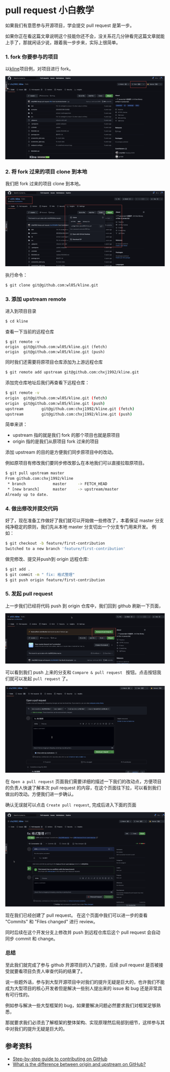 # pull request 小白教学

如果我们有意愿参与开源项目，学会提交 pull request 是第一步。

如果你正在看这篇文章说明这个技能你还不会，没关系花几分钟看完这篇文章就能上手了，那就闲话少说，跟着我一步步来，实际上很简单。


### 1. fork 你要参与的项目

以[kline](https://github.com/chxj1992/kline)项目例，对项目进行 fork。

![](./fork-project.jpg)

### 2. 将 fork 过来的项目 clone 到本地

我们把 fork 过来的项目 clone 到本地。

![](./clone-fork-project.jpg)

执行命令：

```bash
$ git clone git@github.com:wl05/kline.git
```

### 3. 添加 upstream remote 

进入到项目目录

```bash
$ cd kline
```

查看一下当前的远程仓库

```
$ git remote -v
origin  git@github.com:wl05/kline.git (fetch)
origin  git@github.com:wl05/kline.git (push)
```

同时我们还需要将原项目仓库添加为上游远程仓库

```bash
$ git remote add upstream git@github.com:chxj1992/kline.git
```

添加完仓库地址后我们再查看下远程仓库：

```bash
$ git remote -v                                            
origin  git@github.com:wl05/kline.git (fetch)
origin  git@github.com:wl05/kline.git (push)
upstream        git@github.com:chxj1992/kline.git (fetch)
upstream        git@github.com:chxj1992/kline.git (push)
```

简单来讲：

* upstream 指的就是我们 fork 的那个项目也就是原项目
* origin 指的是我们从原项目 fork 过来的项目

添加 upstream 的目的是方便我们同步原项目中的改动。

例如原项目有修改我们要同步修改那么在本地我们可以直接拉取原项目。

```bash
$ git pull upstream master
From github.com:chxj1992/kline
 * branch            master     -> FETCH_HEAD
 * [new branch]      master     -> upstream/master
Already up to date.
```

### 4. 做出修改并提交代码

好了，现在准备工作做好了我们就可以开始做一些修改了，本着保证 master 分支纯净稳定的原则，我们先从本地 master 分支切出一个分支专门用来开发。
例如：

```bash
$ git checkout -b feature/first-contribution                           
Switched to a new branch 'feature/first-contribution'
```

做完修改、提交并push到 origin 远程仓库:

```bash
$ git add . 
$ git commit -m " fix: 格式整理" 
$ git push origin feature/first-contribution
```

### 5. 发起 pull request

上一步我们已经将代码 push 到 origin 仓库中，我们回到 github 刷新一下页面，

![](./pull-request.jpg)

可以看到我们 push 上来的分支和 `Compare & pull request ` 按钮。点击按钮我们就可以发起 `pull request` 了。

![](./pull-request-review.jpg)

在 `Open a pull request` 页面我们需要详细的描述一下我们的改动点，方便项目的负责人快速了解本次 pull request 的内容，在这个页面往下拉，可以看到我们做出的改动。方便我们进一步确认。

确认无误就可以点击 `Create pull request`, 完成后进入下面的页面

![](./review-pull-request.jpg)

现在我们已经创建了 pull request。 在这个页面中我们可以进一步的查看 "Commits" 和 "Files changed" 进行 review。

同时后续在这个开发分支上修改并 push 到远程仓库后这个 pull request 会自动同步 commit 和 change。


### 总结

至此我们就完成了参与 github 开源项目的入门姿势，后续 pull request 是否被接受就要看项目负责人审查代码的结果了。

说一些题外话，参与到大型开源项目中对我们的提升无疑是巨大的，也许我们不能成为大型项目的核心开发者但是解决一些别人提出来的 issue 和 bug 还是非常具有可行性的。

例如参与解决一些大型框架的 bug，如果要解决问题必然要求我们对框架足够熟悉，

那就要求我们必须去了解框架的整体架构、实现原理然后局部到细节，这样参与其中对我们的提升无疑是巨大的。



## 参考资料

* [Step-by-step guide to contributing on GitHub](https://www.dataschool.io/how-to-contribute-on-github/)
* [What is the difference between origin and upstream on GitHub?](https://stackoverflow.com/questions/9257533/what-is-the-difference-between-origin-and-upstream-on-github/9257901#9257901)